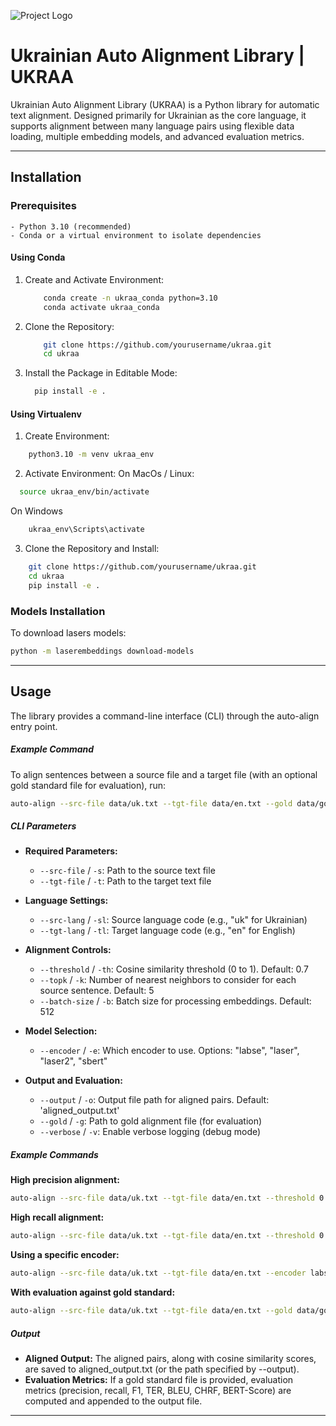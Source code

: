 ![Project Logo](ukraa.png)
# Ukrainian Auto Alignment Library | UKRAA
Ukrainian Auto Alignment Library (UKRAA) is a Python library for automatic text alignment. Designed primarily for Ukrainian as the core language, it supports alignment between many language pairs using flexible data loading, multiple embedding models, and advanced evaluation metrics.

----------
## Installation

### Prerequisites
    - Python 3.10 (recommended)
    - Conda or a virtual environment to isolate dependencies

#### Using Conda
1. Create and Activate Environment:
    ``` bash
        conda create -n ukraa_conda python=3.10
        conda activate ukraa_conda
    ```

2. Clone the Repository:
    ```bash
        git clone https://github.com/yourusername/ukraa.git
        cd ukraa
    ```

3. Install the Package in Editable Mode:
    ```bash
      pip install -e .
    ```



#### Using Virtualenv
1.	Create Environment:
```bash
    python3.10 -m venv ukraa_env
```
2.  Activate Environment:
On MacOs / Linux:
```bash
  source ukraa_env/bin/activate  
```
On Windows
```bash
    ukraa_env\Scripts\activate
```

3. Clone the Repository and Install:
```bash
    git clone https://github.com/yourusername/ukraa.git
    cd ukraa
    pip install -e .
```

### Models Installation
To download lasers models:
```bash
python -m laserembeddings download-models
```


---
## Usage

The library provides a command-line interface (CLI) through the auto-align entry point.

##### Example Command

To align sentences between a source file and a target file (with an optional gold standard file for evaluation), run:

```bash
auto-align --src-file data/uk.txt --tgt-file data/en.txt --gold data/gold.txt --src-lang uk --tgt-lang en --topk 5
```

##### CLI Parameters

- **Required Parameters:**
  - `--src-file` / `-s`: Path to the source text file
  - `--tgt-file` / `-t`: Path to the target text file

- **Language Settings:**
  - `--src-lang` / `-sl`: Source language code (e.g., "uk" for Ukrainian)
  - `--tgt-lang` / `-tl`: Target language code (e.g., "en" for English)

- **Alignment Controls:**
  - `--threshold` / `-th`: Cosine similarity threshold (0 to 1). Default: 0.7
  - `--topk` / `-k`: Number of nearest neighbors to consider for each source sentence. Default: 5
  - `--batch-size` / `-b`: Batch size for processing embeddings. Default: 512

- **Model Selection:**
  - `--encoder` / `-e`: Which encoder to use. Options: "labse", "laser", "laser2", "sbert"

- **Output and Evaluation:**
  - `--output` / `-o`: Output file path for aligned pairs. Default: 'aligned_output.txt'
  - `--gold` / `-g`: Path to gold alignment file (for evaluation)
  - `--verbose` / `-v`: Enable verbose logging (debug mode)

##### Example Commands

**High precision alignment:**
```bash
auto-align --src-file data/uk.txt --tgt-file data/en.txt --threshold 0.85 --topk 3
```

**High recall alignment:**
```bash
auto-align --src-file data/uk.txt --tgt-file data/en.txt --threshold 0.6 --topk 10
```

**Using a specific encoder:**
```bash
auto-align --src-file data/uk.txt --tgt-file data/en.txt --encoder labse
```

**With evaluation against gold standard:**
```bash
auto-align --src-file data/uk.txt --tgt-file data/en.txt --gold data/gold.txt
```

##### Output
- **Aligned Output:**
  The aligned pairs, along with cosine similarity scores, are saved to aligned_output.txt (or the path specified by --output).
- **Evaluation Metrics:**
If a gold standard file is provided, evaluation metrics (precision, recall, F1, TER, BLEU, CHRF, BERT-Score) are computed and appended to the output file.

---
